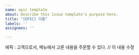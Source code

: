 ```yaml
---
name: epic template
about: Describe this issue template's purpose here.
title: "[EPIC] 이름"
labels: ''
assignees: ''

---
```


에픽 : 고객으로서, 메뉴에서 고른 내용을 주문할 수 있다. // 이 내용 수정
